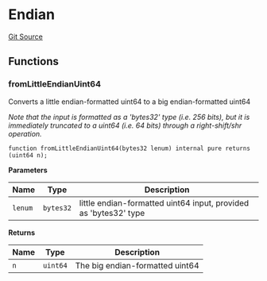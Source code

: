 # Endian
[Git Source](https://github.com/Sabnock01/eigenlayer-contracts/blob/fa80db0202cf74fb2bae3ffc6aa6db988074a698/src/contracts/libraries/Endian.sol)


## Functions
### fromLittleEndianUint64

Converts a little endian-formatted uint64 to a big endian-formatted uint64

*Note that the input is formatted as a 'bytes32' type (i.e. 256 bits), but it is immediately truncated to a uint64 (i.e. 64 bits)
through a right-shift/shr operation.*


```solidity
function fromLittleEndianUint64(bytes32 lenum) internal pure returns (uint64 n);
```
**Parameters**

|Name|Type|Description|
|----|----|-----------|
|`lenum`|`bytes32`|little endian-formatted uint64 input, provided as 'bytes32' type|

**Returns**

|Name|Type|Description|
|----|----|-----------|
|`n`|`uint64`|The big endian-formatted uint64|


